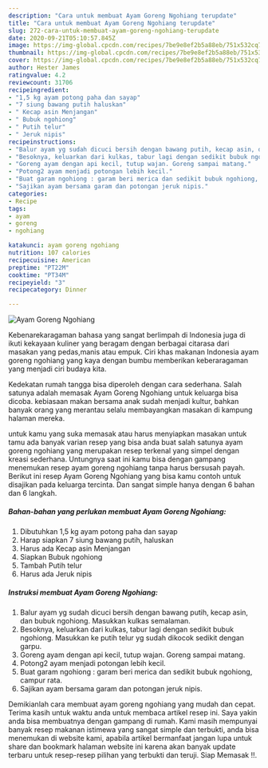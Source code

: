 ```yaml
---
description: "Cara untuk membuat Ayam Goreng Ngohiang terupdate"
title: "Cara untuk membuat Ayam Goreng Ngohiang terupdate"
slug: 272-cara-untuk-membuat-ayam-goreng-ngohiang-terupdate
date: 2020-09-21T05:10:57.845Z
image: https://img-global.cpcdn.com/recipes/7be9e8ef2b5a88eb/751x532cq70/ayam-goreng-ngohiang-foto-resep-utama.jpg
thumbnail: https://img-global.cpcdn.com/recipes/7be9e8ef2b5a88eb/751x532cq70/ayam-goreng-ngohiang-foto-resep-utama.jpg
cover: https://img-global.cpcdn.com/recipes/7be9e8ef2b5a88eb/751x532cq70/ayam-goreng-ngohiang-foto-resep-utama.jpg
author: Hester James
ratingvalue: 4.2
reviewcount: 31706
recipeingredient:
- "1,5 kg ayam potong paha dan sayap"
- "7 siung bawang putih haluskan"
- " Kecap asin Menjangan"
- " Bubuk ngohiong"
- " Putih telur"
- " Jeruk nipis"
recipeinstructions:
- "Balur ayam yg sudah dicuci bersih dengan bawang putih, kecap asin, dan bubuk ngohiong. Masukkan kulkas semalaman."
- "Besoknya, keluarkan dari kulkas, tabur lagi dengan sedikit bubuk ngohiong. Masukkan ke putih telur yg sudah dikocok sedikit dengan garpu."
- "Goreng ayam dengan api kecil, tutup wajan. Goreng sampai matang."
- "Potong2 ayam menjadi potongan lebih kecil."
- "Buat garam ngohiong : garam beri merica dan sedikit bubuk ngohiong, campur rata."
- "Sajikan ayam bersama garam dan potongan jeruk nipis."
categories:
- Recipe
tags:
- ayam
- goreng
- ngohiang

katakunci: ayam goreng ngohiang 
nutrition: 107 calories
recipecuisine: American
preptime: "PT22M"
cooktime: "PT34M"
recipeyield: "3"
recipecategory: Dinner

---
```



![Ayam Goreng Ngohiang](https://img-global.cpcdn.com/recipes/7be9e8ef2b5a88eb/751x532cq70/ayam-goreng-ngohiang-foto-resep-utama.jpg)

Kebenarekaragaman bahasa yang sangat berlimpah di Indonesia juga di ikuti kekayaan kuliner yang beragam dengan berbagai citarasa dari masakan yang pedas,manis atau empuk. Ciri khas makanan Indonesia ayam goreng ngohiang yang kaya dengan bumbu memberikan keberaragaman yang menjadi ciri budaya kita.


Kedekatan rumah tangga bisa diperoleh dengan cara sederhana. Salah satunya adalah memasak Ayam Goreng Ngohiang untuk keluarga bisa dicoba. kebiasaan makan bersama anak sudah menjadi kultur, bahkan banyak orang yang merantau selalu membayangkan masakan di kampung halaman mereka.



untuk kamu yang suka memasak atau harus menyiapkan masakan untuk tamu ada banyak varian resep yang bisa anda buat salah satunya ayam goreng ngohiang yang merupakan resep terkenal yang simpel dengan kreasi sederhana. Untungnya saat ini kamu bisa dengan gampang menemukan resep ayam goreng ngohiang tanpa harus bersusah payah.
Berikut ini resep Ayam Goreng Ngohiang yang bisa kamu contoh untuk disajikan pada keluarga tercinta. Dan sangat simple hanya dengan 6 bahan dan 6 langkah.


<!--inarticleads1-->

##### Bahan-bahan yang perlukan membuat Ayam Goreng Ngohiang:

1. Dibutuhkan 1,5 kg ayam potong paha dan sayap
1. Harap siapkan 7 siung bawang putih, haluskan
1. Harus ada  Kecap asin Menjangan
1. Siapkan  Bubuk ngohiong
1. Tambah  Putih telur
1. Harus ada  Jeruk nipis




<!--inarticleads2-->

##### Instruksi membuat  Ayam Goreng Ngohiang:

1. Balur ayam yg sudah dicuci bersih dengan bawang putih, kecap asin, dan bubuk ngohiong. Masukkan kulkas semalaman.
1. Besoknya, keluarkan dari kulkas, tabur lagi dengan sedikit bubuk ngohiong. Masukkan ke putih telur yg sudah dikocok sedikit dengan garpu.
1. Goreng ayam dengan api kecil, tutup wajan. Goreng sampai matang.
1. Potong2 ayam menjadi potongan lebih kecil.
1. Buat garam ngohiong : garam beri merica dan sedikit bubuk ngohiong, campur rata.
1. Sajikan ayam bersama garam dan potongan jeruk nipis.




Demikianlah cara membuat ayam goreng ngohiang yang mudah dan cepat. Terima kasih untuk waktu anda untuk membaca artikel resep ini. Saya yakin anda bisa membuatnya dengan gampang di rumah. Kami masih mempunyai banyak resep makanan istimewa yang sangat simple dan terbukti, anda bisa menemukan di website kami, apabila artikel bermanfaat jangan lupa untuk share dan bookmark halaman website ini karena akan banyak update terbaru untuk resep-resep pilihan yang terbukti dan teruji. Siap Memasak !!. 

